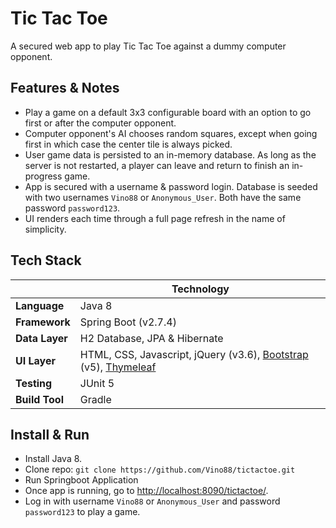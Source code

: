 # Tic Tac Toe

A secured web app to play Tic Tac Toe against a dummy computer opponent.

## Features & Notes
* Play a game on a default 3x3 configurable board with an option to go first or after the computer opponent.
* Computer opponent's AI chooses random squares, except when going first in which case the center tile is always picked.
* User game data is persisted to an in-memory database. As long as the server is not restarted, a player can leave and return to finish an in-progress game.  
* App is secured with a username & password login. Database is seeded with two usernames `Vino88` or `Anonymous_User`. Both have the same password `password123`.
* UI renders each time through a full page refresh in the name of simplicity.

## Tech Stack
| | Technology |
|---|---|
| __Language__ | Java 8 |
| __Framework__ | Spring Boot (v2.7.4) |
| __Data Layer__ | H2 Database, JPA & Hibernate | 
| __UI Layer__ | HTML, CSS, Javascript, jQuery (v3.6), [Bootstrap](https://getbootstrap.com/) (v5), [Thymeleaf](http://www.thymeleaf.org/) |
| __Testing__ | JUnit 5 |
| __Build Tool__ | Gradle |

## Install & Run
* Install Java 8.
* Clone repo: `git clone https://github.com/Vino88/tictactoe.git`
* Run Springboot Application
* Once app is running, go to [http://localhost:8090/tictactoe/](http://localhost:8090/tictactoe/).
* Log in with username `Vino88` or `Anonymous_User` and password `password123` to play a game.